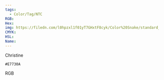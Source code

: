 ```yaml
---
tags:
  - Color/Tag/NTC
RGB:
Hex:
img: https://filedn.com/l0hpzxl1f01yT7GHxtF8cyk/Color%20Snake/standard_csv_to_svg/E7730A.svg
CMYK:
HSL:
Name:
---
```

Christine
```palette
#E7730A
```
RGB
